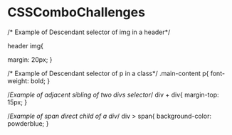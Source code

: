 # CSSComboChallenges

/* Example of Descendant selector of img in a header*/

header img{
  
margin: 20px;
}

/* Example of Descendant selector of p in a class*/
.main-content p{
  font-weight: bold;
}

/*Example of adjacent sibling of two divs selector*/
div + div{
  margin-top: 15px;
}

/*Example of span direct child of a div*/
div > span{
  background-color: powderblue;
}
